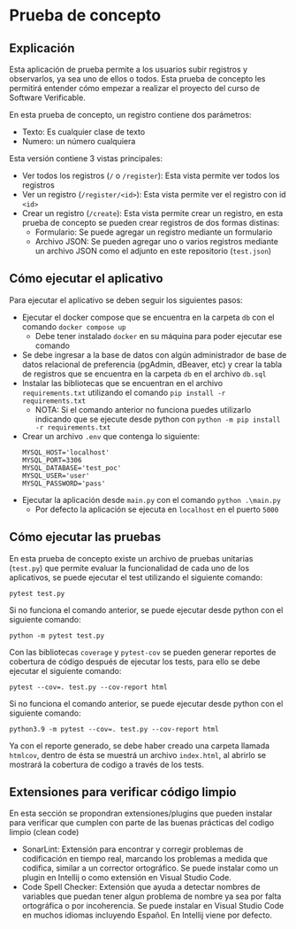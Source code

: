 # Prueba de concepto #

## Explicación ##
Esta aplicación de prueba permite a los usuarios subir registros y observarlos, ya sea uno de ellos o todos. Esta prueba de concepto les permitirá entender cómo empezar a realizar el proyecto del curso de Software Verificable.

En esta prueba de concepto, un registro contiene dos parámetros:
* Texto: Es cualquier clase de texto
* Numero: un número cualquiera

Esta versión contiene 3 vistas principales:
* Ver todos los registros (```/``` o ```/register```): Esta vista permite ver todos los registros
* Ver un registro (```/register/<id>```): Esta vista permite ver el registro con id ```<id>```
* Crear un registro (```/create```): Esta vista permite crear un registro, en esta prueba de concepto se pueden crear registros de dos formas distinas:
    * Formulario: Se puede agregar un registro mediante un formulario
    * Archivo JSON: Se pueden agregar uno o varios registros mediante un archivo JSON como el adjunto en este repositorio (```test.json```)

## Cómo ejecutar el aplicativo ##
Para ejecutar el aplicativo se deben seguir los siguientes pasos:
* Ejecutar el docker compose que se encuentra en la carpeta ```db``` con el comando ```docker compose up```
    * Debe tener instalado ```docker``` en su máquina para poder ejecutar ese comando
* Se debe ingresar a la base de datos con algún administrador de base de datos relacional de preferencia (pgAdmin, dBeaver, etc) y crear la tabla de registros que se encuentra en la carpeta ```db``` en el archivo ```db.sql```
* Instalar las bibliotecas que se encuentran en el archivo ```requirements.txt``` utilizando el comando ```pip install -r requirements.txt```
    * NOTA: Si el comando anterior no funciona puedes utilizarlo indicando que se ejecute desde python con ```python -m pip install -r requirements.txt```
* Crear un archivo ```.env``` que contenga lo siguiente:
    ```
    MYSQL_HOST='localhost'
    MYSQL_PORT=3306
    MYSQL_DATABASE='test_poc'
    MYSQL_USER='user'
    MYSQL_PASSWORD='pass'
    ```
* Ejecutar la aplicación desde ```main.py``` con el comando ```python .\main.py```
    * Por defecto la aplicación se ejecuta en ```localhost``` en el puerto ```5000```

## Cómo ejecutar las pruebas ##
En esta prueba de concepto existe un archivo de pruebas unitarias (```test.py```) que permite evaluar la funcionalidad de cada uno de los aplicativos, se puede ejecutar el test utilizando el siguiente comando:

```pytest test.py```

Si no funciona el comando anterior, se puede ejecutar desde python con el siguiente comando:

```python -m pytest test.py```

Con las bibliotecas ```coverage``` y ```pytest-cov``` se pueden generar reportes de cobertura de código después de ejecutar los tests, para ello se debe ejecutar el siguiente comando:

```pytest --cov=. test.py --cov-report html```

Si no funciona el comando anterior, se puede ejecutar desde python con el siguiente comando:

```python3.9 -m pytest --cov=. test.py --cov-report html```

Ya con el reporte generado, se debe haber creado una carpeta llamada ```htmlcov```, dentro de ésta se muestrá un archivo ```index.html```, al abrirlo se mostrará la cobertura de codigo a través de los tests.


## Extensiones para verificar código limpio
En esta sección se propondran extensiones/plugins que pueden instalar para verificar que cumplen con parte de las buenas prácticas del codigo limpio (clean code)

* SonarLint: Extensión para encontrar y corregir problemas de codificación en tiempo real, marcando los problemas a medida que codifica, similar a un corrector ortográfico. Se puede instalar como un plugin en Intellij o como extensión en Visual Studio Code.
* Code Spell Checker: Extensión que ayuda a detectar nombres de variables que puedan tener algun problema de nombre ya sea por falta ortográfica o por incoherencia. Se puede instalar en Visual Studio Code en muchos idiomas incluyendo Español. En Intellij viene por defecto.
  
